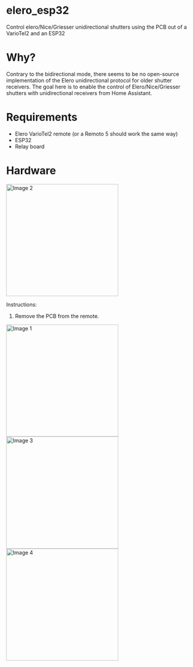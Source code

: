 # elero_esp32
Control elero/Nice/Griesser unidirectional shutters using the PCB out of a VarioTel2 and an ESP32

# Why?
Contrary to the bidirectional mode, there seems to be no open-source implementation of the Elero unidirectional protocol for older shutter receivers. The goal here is to enable the control of Elero/Nice/Griesser shutters with unidirectional receivers from Home Assistant.

# Requirements
- Elero VarioTel2 remote (or a Remoto 5 should work the same way)
- ESP32
- Relay board

# Hardware
<img src="https://github.com/user-attachments/assets/448aaded-74fe-45b5-ae4a-cf0c7e925a60" alt="Image 2" width="300">




Instructions:

1) Remove the PCB from the remote.
<img src="https://github.com/user-attachments/assets/b7f53ff8-f5e1-4ac5-941e-cd547dfd53b7" alt="Image 1" width="300">
<img src="https://github.com/user-attachments/assets/0246f223-c585-4e09-ba09-7c1683e445f1" alt="Image 3" width="300">
<img src="https://github.com/user-attachments/assets/e8e00362-e066-4f13-97f9-e925c29a5636" alt="Image 4" width="300">
